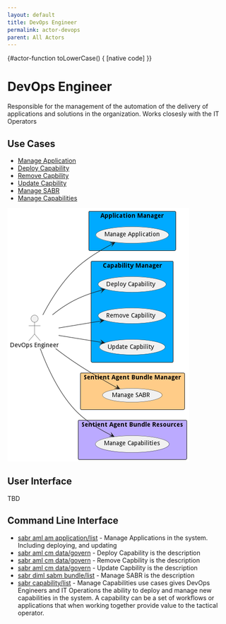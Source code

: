 ```yaml
---
layout: default
title: DevOps Engineer
permalink: actor-devops
parent: All Actors
---
```


{#actor-function toLowerCase() { [native code] }}

# DevOps Engineer

Responsible for the management of the automation of the delivery of applications and solutions in the organization. Works closesly with the IT Operators



## Use Cases

* [Manage Application](usecase-ManageApplication)
* [Deploy Capability](usecase-DeployCapability)
* [Remove Capbility](usecase-RemoveCapbility)
* [Update Capbility](usecase-UpdateCapbility)
* [Manage SABR](usecase-ManageSABR)
* [Manage Capabilities](usecase-ManageCapabilities)


![Use Case Diagram](./usecase.png)

## User Interface
TBD

## Command Line Interface
* [ sabr aml am application/list](action--sabr-aml-am-application-list) - Manage Applications in the system. Including deploying, and updating
* [ sabr aml cm data/govern](action--sabr-aml-cm-data-govern) - Deploy Capability is the description
* [ sabr aml cm data/govern](action--sabr-aml-cm-data-govern) - Remove Capbility is the description
* [ sabr aml cm data/govern](action--sabr-aml-cm-data-govern) - Update Capbility is the description
* [ sabr diml sabm bundle/list](action--sabr-diml-sabm-bundle-list) - Manage SABR is the description
* [ sabr capability/list](action--sabr-capability-list) - Manage Capabilities use cases gives DevOps Engineers and IT Operations the ability to deploy and manage new capabilities in the system. A capability can be a set of workflows or applications that when working together provide value to the tactical operator.

